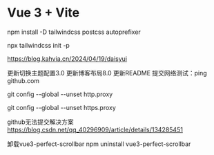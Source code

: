 # Vue 3 + Vite

npm install -D tailwindcss postcss autoprefixer

npx tailwindcss init -p

https://blog.kahvia.cn/2024/04/19/daisyui

更新切换主题配置3.0
更新博客布局8.0
更新README
提交网络测试：ping github.com

git config --global --unset http.proxy
 
git config --global --unset https.proxy

github无法提交解决方案
https://blog.csdn.net/qq_40296909/article/details/134285451

卸载vue3-perfect-scrollbar
npm uninstall vue3-perfect-scrollbar